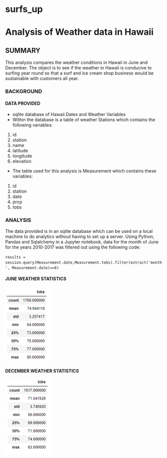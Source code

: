 # surfs_up
# Analysis of Weather data in Hawaii
## SUMMARY
This analysis compares the weather conditions in Hawaii in June and December.  The object is to see if the weather in Hawaii is conducive to surfing year round so that a surf and ice cream shop business would be sustainable with customers all year. 
###  BACKGROUND  


#### DATA PROVIDED  
- sqlite database of Hawaii Dates and Weather Variables
- Within the database is a table of weather Stations which contains the following variables:
1. id
2. station
3. name
4. latitude
5. longitude
6. elevation
- The table used for this analysis is Measurement which contains these variables:  
1. id
2. station
3. date
4. prcp  
5. tobs


  
### ANALYSIS

The data provided is in an sqlite database which can be used on a local machine to do analytics without having to set up a server.  Using Python, Pandas and Sqlalchemy in a Jupyter notebook, data for the month of June for the years 2010-2017 was filtered out using the following code:
  
  `results = session.query(Measurement.date,Measurement.tobs).filter(extract('month', Measurement.date)==6)`

  
#### JUNE WEATHER STATISTICS 
![](https://github.com/xactuary/surfs_up/blob/main/Resources/June_stats.PNG)  
  
#### DECEMBER WEATHER STATISTICS
![](https://github.com/xactuary/surfs_up/blob/main/Resources/Dec_stats.PNG)


  
